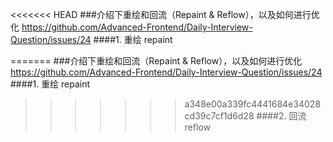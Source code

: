 <<<<<<< HEAD
###介绍下重绘和回流（Repaint & Reflow），以及如何进行优化
https://github.com/Advanced-Frontend/Daily-Interview-Question/issues/24
####1. 重绘 repaint

=======
###介绍下重绘和回流（Repaint & Reflow），以及如何进行优化
https://github.com/Advanced-Frontend/Daily-Interview-Question/issues/24
####1. 重绘 repaint

>>>>>>> a348e00a339fc4441684e34028cd39c7cf1d6d28
####2. 回流 reflow